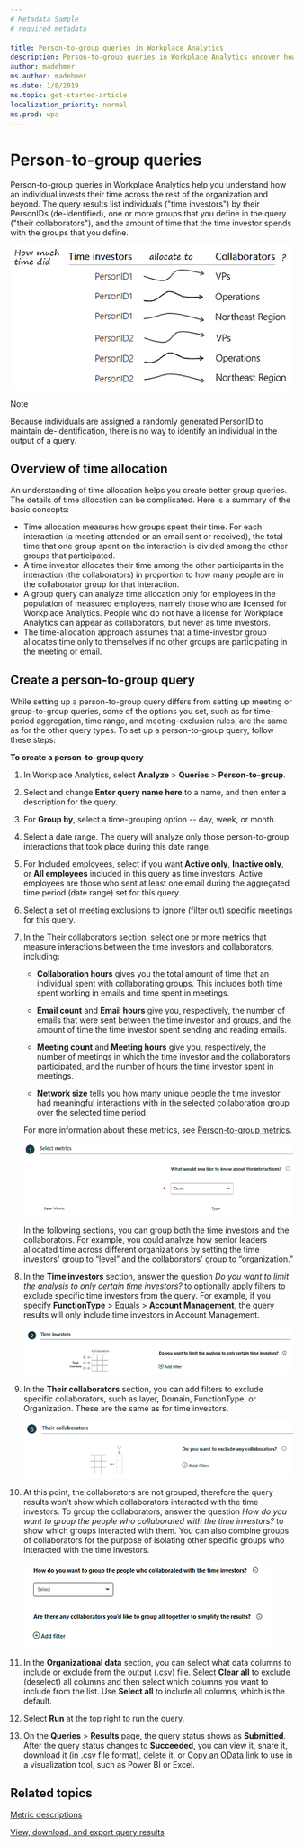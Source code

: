 ```yaml
---
# Metadata Sample
# required metadata

title: Person-to-group queries in Workplace Analytics
description: Person-to-group queries in Workplace Analytics uncover how an individual invested their time across the rest of the organization and beyond.
author: madehmer
ms.author: madehmer
ms.date: 1/8/2019
ms.topic: get-started-article
localization_priority: normal 
ms.prod: wpa
---
```


# Person-to-group queries

Person-to-group queries in Workplace Analytics help you understand how an individual invests their time across the rest of the organization and beyond. The query results list individuals ("time investors") by their PersonIDs (de-identified), one or more groups that you define in the query ("their collaborators"), and the amount of time that the time investor spends with the groups that you define.

![Time investors allocate time to groups](../Images/WpA/tutorials/p2g-query.png)

> [!Note]
> Because individuals are assigned a randomly generated PersonID to maintain de-identification, there is no way to identify an individual in the output of a query.

## Overview of time allocation

An understanding of time allocation helps you create better group queries. The details of time allocation can be complicated. Here is a summary of the basic concepts:

* Time allocation measures how groups spent their time. For each interaction (a meeting attended or an email sent or received), the total time that one group spent on the interaction is divided among the other groups that participated.
* A time investor allocates their time among the other participants in the interaction (the collaborators) in proportion to how many people are in the collaborator group for that interaction.
* A group query can analyze time allocation only for employees in the population of measured employees, namely those who are licensed for Workplace Analytics. People who do not have a license for Workplace Analytics can appear as collaborators, but never as time investors.
* The time-allocation approach assumes that a time-investor group allocates time only to themselves if no other groups are participating in the meeting or email.

## Create a person-to-group query

While setting up a person-to-group query differs from setting up meeting or group-to-group queries, some of the options you set, such as for time-period aggregation, time range, and meeting-exclusion rules, are the same as for the other query types. To set up a person-to-group query, follow these steps:

**To create a person-to-group query**

1. In Workplace Analytics, select **Analyze** > **Queries** > **Person-to-group**.
2. Select and change **Enter query name here** to a name, and then enter a description for the query.
3. For **Group by**, select a time-grouping option -- day, week, or month.
4. Select a date range. The query will analyze only those person-to-group interactions that took place during this date range.
5. For Included employees, select if you want **Active only**, **Inactive only**, or **All employees** included in this query as time investors. Active employees are those who sent at least one email during the aggregated time period (date range) set for this query.
6. Select a set of meeting exclusions to ignore (filter out) specific meetings for this query.
7. In the Their collaborators section, select one or more metrics that measure interactions between the time investors and collaborators, including:

    * **Collaboration hours** gives you the total amount of time that an individual spent with collaborating groups. This includes both time spent working in emails and time spent in meetings.

    * **Email count** and **Email hours** give you, respectively, the number of emails that were sent between the time investor and groups, and the amount of time the time investor spent sending and reading emails.

    * **Meeting count** and **Meeting hours** give you, respectively, the number of meetings in which the time investor and the collaborators participated, and the number of hours the time investor spent in meetings.

    * **Network size** tells you how many unique people the time investor had meaningful interactions with in the selected collaboration group over the selected time period.

   For more information about these metrics, see [Person-to-group metrics](../use/metric-definitions.md#person-to-group-metrics).

      ![Select metrics](../Images/WpA/tutorials/g2g-01-select-metrics.png)

    In the following sections, you can group both the time investors and the collaborators. For example, you could analyze how senior leaders allocated time across different organizations by setting the time investors' group to “level” and the collaborators' group to “organization.”
8. In the **Time investors** section, answer the question _Do you want to limit the analysis to only certain time investors?_ to optionally apply filters to exclude specific time investors from the query. For example, if you specify **FunctionType** > Equals > **Account Management**, the query results will only include time investors in Account Management.

   ![Group and filter time investors](../Images/WpA/tutorials/p2g-limit-time-investors.png)

9. In the **Their collaborators** section, you can add filters to exclude specific collaborators, such as layer, Domain, FunctionType, or Organization. These are the same as for time investors. 

   ![Exclude collaborators](../Images/WpA/tutorials/g2g-03-exclude-collaborators.png)

10. At this point, the collaborators are not grouped, therefore the query results won't show which collaborators interacted with the time investors. To group the collaborators, answer the question _How do you want to group the people who collaborated with the time investors?_ to show which groups interacted with them. You can also combine groups of collaborators for the purpose of isolating other specific groups who interacted with the time investors.

    ![Group collaborators](../Images/WpA/tutorials/g2g-04-group-collaborators.png)

11. In the **Organizational data** section, you can select what data columns to include or exclude from the output (.csv) file. Select **Clear all** to exclude (deselect) all columns and then select which columns you want to include from the list. Use **Select all** to include all columns, which is the default.
12. Select **Run** at the top right to run the query.
13. On the **Queries** > **Results** page, the query status shows as **Submitted**. After the query status changes to **Succeeded**, you can view it, share it, download it (in .csv file format), delete it, or [Copy an OData link](https://docs.microsoft.com/en-us/workplace-analytics/use/view-download-and-export-query-results#get-a-link-for-odata-feed-that-you-can-use-in-power-bi) to use in a visualization tool, such as Power BI or Excel.

## Related topics

[Metric descriptions](../Use/Metric-definitions.md)

[View, download, and export query results](../Use/View-download-and-export-query-results.md)
